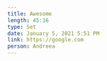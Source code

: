 ```yaml
---
title: Awesome
length: 45:16
type: Set
date: January 5, 2021 5:51 PM
link: https://google.com
person: Andreea
---
```

